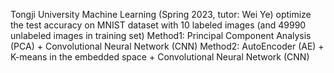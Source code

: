 Tongji University Machine Learning (Spring 2023, tutor: Wei Ye)
optimize the test accuracy on MNIST dataset with 10 labeled images (and 49990 unlabeled images in training set)
Method1: Principal Component Analysis (PCA) + Convolutional Neural Network (CNN)
Method2: AutoEncoder (AE) + K-means in the embedded space + Convolutional Neural Network (CNN)

